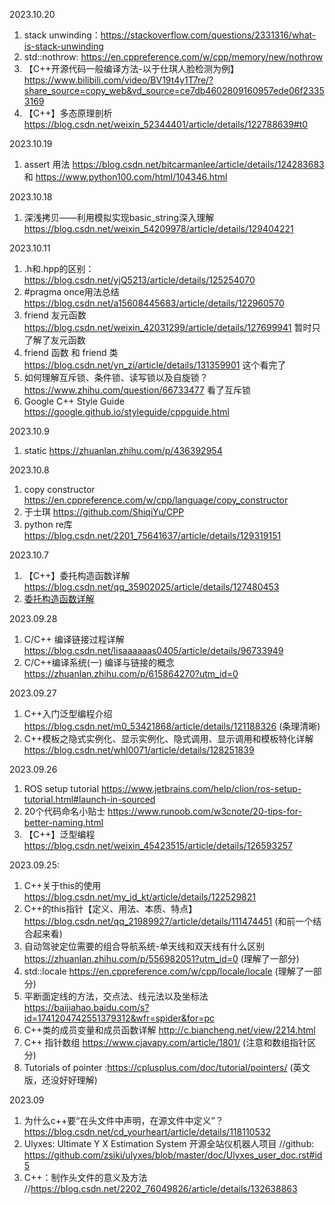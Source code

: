 2023.10.20

1. stack unwinding：https://stackoverflow.com/questions/2331316/what-is-stack-unwinding
2. std::nothrow: https://en.cppreference.com/w/cpp/memory/new/nothrow
3. 【C++开源代码一般编译方法-以于仕琪人脸检测为例】 https://www.bilibili.com/video/BV19t4y1T7re/?share_source=copy_web&vd_source=ce7db4602809160957ede06f23353169
4. 【C++】多态原理剖析 https://blog.csdn.net/weixin_52344401/article/details/122788639#t0

2023.10.19

1. assert 用法 https://blog.csdn.net/bitcarmanlee/article/details/124283683 和 https://www.python100.com/html/104346.html

2023.10.18

1. 深浅拷贝——利用模拟实现basic_string深入理解 https://blog.csdn.net/weixin_54209978/article/details/129404221

2023.10.11

1. .h和.hpp的区别： https://blog.csdn.net/yjQ5213/article/details/125254070
2. #pragma once用法总结 https://blog.csdn.net/a15608445683/article/details/122960570
3. friend 友元函数 https://blog.csdn.net/weixin_42031299/article/details/127699941 暂时只了解了友元函数
4. friend 函数 和 friend 类 https://blog.csdn.net/yn_zi/article/details/131359901 这个看完了
5. 如何理解互斥锁、条件锁、读写锁以及自旋锁？https://www.zhihu.com/question/66733477 看了互斥锁
6. Google C++ Style Guide https://google.github.io/styleguide/cppguide.html

2023.10.9

1. static https://zhuanlan.zhihu.com/p/436392954

2023.10.8

1. copy constructor https://en.cppreference.com/w/cpp/language/copy_constructor
2. 于士琪 https://github.com/ShiqiYu/CPP 
3. python re库 https://blog.csdn.net/2201_75641637/article/details/129319151

2023.10.7

1. 【C++】委托构造函数详解 https://blog.csdn.net/qq_35902025/article/details/127480453
2. [委托构造函数详解](https://blog.csdn.net/CodeBowl/article/details/120102112?spm=1001.2101.3001.6650.5&utm_medium=distribute.pc_relevant.none-task-blog-2%7Edefault%7EBlogCommendFromBaidu%7ERate-5-120102112-blog-127480453.235%5Ev38%5Epc_relevant_anti_t3&depth_1-utm_source=distribute.pc_relevant.none-task-blog-2%7Edefault%7EBlogCommendFromBaidu%7ERate-5-120102112-blog-127480453.235%5Ev38%5Epc_relevant_anti_t3&utm_relevant_index=8)

2023.09.28

1. C/C++ 编译链接过程详解 https://blog.csdn.net/lisaaaaaas0405/article/details/96733949
2. C/C++编译系统(一) 编译与链接的概念 https://zhuanlan.zhihu.com/p/615864270?utm_id=0

2023.09.27

1. C++入门泛型编程介绍 https://blog.csdn.net/m0_53421868/article/details/121188326 (条理清晰)
2. C++模板之隐式实例化、显示实例化、隐式调用、显示调用和模板特化详解 https://blog.csdn.net/whl0071/article/details/128251839

2023.09.26

1.  ROS setup tutorial https://www.jetbrains.com/help/clion/ros-setup-tutorial.html#launch-in-sourced
2.  20个代码命名小贴士 https://www.runoob.com/w3cnote/20-tips-for-better-naming.html
3.  【C++】泛型编程 https://blog.csdn.net/weixin_45423515/article/details/126593257

2023.09.25:

1. C++关于this的使用 https://blog.csdn.net/my_id_kt/article/details/122529821
2. C++的this指针【定义、用法、本质、特点】https://blog.csdn.net/qq_21989927/article/details/111474451 (和前一个结合起来看)
3. 自动驾驶定位需要的组合导航系统-单天线和双天线有什么区别 https://zhuanlan.zhihu.com/p/556982051?utm_id=0 (理解了一部分)
4. std::locale https://en.cppreference.com/w/cpp/locale/locale (理解了一部分)
5. 平断面定线的方法，交点法、线元法以及坐标法 https://baijiahao.baidu.com/s?id=1741204742551379312&wfr=spider&for=pc 
6. C++类的成员变量和成员函数详解 http://c.biancheng.net/view/2214.html 
7. C++ 指针数组 https://www.cjavapy.com/article/1801/ (注意和数组指针区分)
8. Tutorials of pointer :https://cplusplus.com/doc/tutorial/pointers/ (英文版，还没好好理解)

2023.09

1.  为什么c++要“在头文件中声明，在源文件中定义”？ https://blog.csdn.net/cd_yourheart/article/details/118110532
2.  Ulyxes: Ultimate Y X Estimation System 开源全站仪机器人项目 //github: https://github.com/zsiki/ulyxes/blob/master/doc/Ulyxes_user_doc.rst#id5
3.  C++：制作头文件的意义及方法 //https://blog.csdn.net/2202_76049826/article/details/132638863

